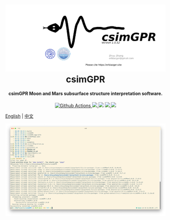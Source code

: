 <h1 align="center">
  <img src="https://raw.githubusercontent.com/erbiaoger/PicGo/main/20230608202306091328187.png" alt="csimGPR" width="600">
      <br>csimGPR<br>
</h1>


<h4 align="center">csimGPR Moon and Mars subsurface structure interpretation software.</h4>

<p align="center">
  <a href="https://github.com/erbiaoger/csimGPR/actions">
    <img src="https://img.shields.io/github/actions/workflow/status/erbiaoger/csimGPR/release.yml?branch=master&style=flat-square" alt="Github Actions">
  </a>
  <a href="https://goreportcard.com/report/github.com/erbiaoger/csimGPR">
    <img src="https://goreportcard.com/badge/github.com/erbiaoger/csimGPR?style=flat-square">
  </a>
  <img src="https://img.shields.io/github/go-mod/go-version/erbiaoger/csimGPR?style=flat-square">
  <a href="https://github.com/erbiaoger/csimGPR/releases">
    <img src="https://img.shields.io/github/release/erbiaoger/csimGPR/all.svg?style=flat-square">
  </a>
  <a href="https://github.com/erbiaoger/csimGPR/releases/tag/premium">
    <img src="https://img.shields.io/badge/release-Premium-00b4f0?style=flat-square">
  </a>
</p>

[English](https://github.com/erbiaoger/csimGPR/blob/main/Readme.md)  |  [中文](https://github.com/erbiaoger/csimGPR/blob/main/Readme_cn.md)

![image-20230811113814945](https://raw.githubusercontent.com/erbiaoger/PicGo/main/image-20230811113814945.png)
